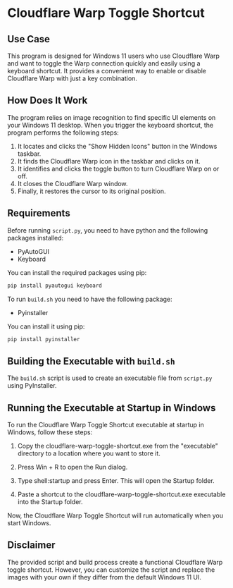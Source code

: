 # Cloudflare Warp Toggle Shortcut

## Use Case

This program is designed for Windows 11 users who use Cloudflare Warp and want to toggle the Warp connection quickly and easily using a keyboard shortcut. It provides a convenient way to enable or disable Cloudflare Warp with just a key combination.

## How Does It Work

The program relies on image recognition to find specific UI elements on your Windows 11 desktop. When you trigger the keyboard shortcut, the program performs the following steps:

1. It locates and clicks the "Show Hidden Icons" button in the Windows taskbar.
2. It finds the Cloudflare Warp icon in the taskbar and clicks on it.
3. It identifies and clicks the toggle button to turn Cloudflare Warp on or off.
4. It closes the Cloudflare Warp window.
5. Finally, it restores the cursor to its original position.

## Requirements

Before running `script.py`, you need to have python and the following packages installed:

- PyAutoGUI
- Keyboard

You can install the required packages using pip:

```bash
pip install pyautogui keyboard
```

To run `build.sh` you need to have the following package:

- Pyinstaller

You can install it using pip:

```bash
pip install pyinstaller
```

## Building the Executable with `build.sh`

The `build.sh` script is used to create an executable file from `script.py` using PyInstaller.

## Running the Executable at Startup in Windows

To run the Cloudflare Warp Toggle Shortcut executable at startup in Windows, follow these steps:

1. Copy the cloudflare-warp-toggle-shortcut.exe from the "executable" directory to a location where you want to store it.

2. Press Win + R to open the Run dialog.

3. Type shell:startup and press Enter. This will open the Startup folder.

4. Paste a shortcut to the cloudflare-warp-toggle-shortcut.exe executable into the Startup folder.

Now, the Cloudflare Warp Toggle Shortcut will run automatically when you start Windows.

## Disclaimer

The provided script and build process create a functional Cloudflare Warp toggle shortcut. However, you can customize the script and replace the images with your own if they differ from the default Windows 11 UI.
